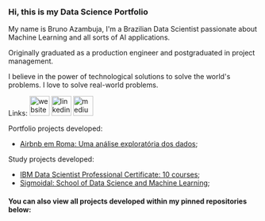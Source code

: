 ### Hi, this is my Data Science Portfolio
My name is Bruno Azambuja, I'm a Brazilian Data Scientist passionate about Machine Learning and all sorts of AI applications.

Originally graduated as a production engineer and postgraduated in project management.

I believe in the power of technological solutions to solve the world's problems. I love to solve real-world problems.

Links:
[<img src='https://cdn.jsdelivr.net/npm/simple-icons@3.0.1/icons/icloud.svg' alt='website' height='40'>](https://www.brunoazambuja.com/)  [<img src='https://cdn.jsdelivr.net/npm/simple-icons@3.0.1/icons/linkedin.svg' alt='linkedin' height='40'>](https://www.linkedin.com/in/brunoazambuja/)  [<img src='https://cdn.jsdelivr.net/npm/simple-icons@3.0.1/icons/medium.svg' alt='medium' height='40'>](https://medium.com/@brunoazambuja_78996)

Portfolio projects developed:

- [Airbnb em Roma: Uma análise exploratória dos dados](https://github.com/BrunoAzambuja/Analise-Exploratoria-do-Airbnb-de-Roma/blob/main/Analise_Exploratoria_do_Airbnb_de_Roma.ipynb);


Study projects developed:

- [IBM Data Scientist Professional Certificate: 10 courses](https://github.com/BrunoAzambuja/IBM-Data-Science-Professional-Certificate);
- [Sigmoidal: School of Data Science and Machine Learning](https://github.com/BrunoAzambuja/Sigmoidal-School-of-Data-Science-and-Machine-Learning);
#### You can also view all projects developed within my pinned repositories below:
